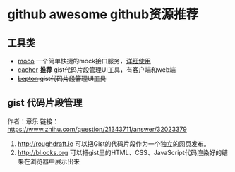 # github awesome github资源推荐

## 工具类

- [moco](https://github.com/dreamhead/moco) 一个简单快捷的mock接口服务，[详细使用](/效率工具/mock-server.md)
- [cacher](https://www.cacher.io/) **推荐** gist代码片段管理UI工具，有客户端和web端
- ~~[Lepton](https://github.com/hackjutsu/Lepton) gist代码片段管理UI工具~~

## gist 代码片段管理

作者：章乐 链接：https://www.zhihu.com/question/21343711/answer/32023379
1. http://roughdraft.io 可以把Gist的代码片段作为一个独立的网页发布。
2. http://bl.ocks.org 可以把gist里的HTML、CSS、JavaScript代码渲染好的结果在浏览器中展示出来
